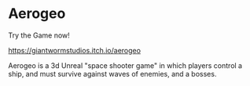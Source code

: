 # Aerogeo

Try the Game now!

https://giantwormstudios.itch.io/aerogeo

Aerogeo is a 3d Unreal "space shooter game" in which players control a ship, and must survive against waves of enemies, and a bosses.
